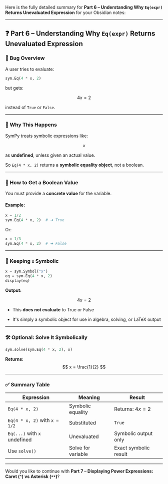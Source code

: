 Here is the fully detailed summary for **Part 6 – Understanding Why `Eq(expr)` Returns Unevaluated Expression** for your Obsidian notes:

---

## ❓ Part 6 – Understanding Why `Eq(expr)` Returns Unevaluated Expression

### 📌 Bug Overview

A user tries to evaluate:

```python
sym.Eq(4 * x, 2)
```

but gets:

$$ 4x = 2 $$

instead of `True` or `False`.

---

### 🧠 Why This Happens

SymPy treats symbolic expressions like:

$$ x $$

as **undefined**, unless given an actual value.

So `Eq(4 * x, 2)` returns a **symbolic equality object**, not a boolean.

---

### 🔁 How to Get a Boolean Value

You must provide a **concrete value** for the variable.

#### Example:

```python
x = 1/2
sym.Eq(4 * x, 2)  # ➜ True
```

Or:

```python
x = 1/3
sym.Eq(4 * x, 2)  # ➜ False
```

---

### 🧪 Keeping `x` Symbolic

```python
x = sym.Symbol("x")
eq = sym.Eq(4 * x, 2)
display(eq)
```

**Output:**

$$ 4x = 2 $$

- This **does not evaluate** to True or False
    
- It's simply a symbolic object for use in algebra, solving, or LaTeX output
    

---

### 🛠 Optional: Solve It Symbolically

```python
sym.solve(sym.Eq(4 * x, 2), x)
```

**Returns:**  
$$ x = \frac{1}{2} $$

---

### ✅ Summary Table

|Expression|Meaning|Result|
|---|---|---|
|`Eq(4 * x, 2)`|Symbolic equality|Returns: $4x = 2$|
|`Eq(4 * x, 2)` with `x = 1/2`|Substituted|`True`|
|`Eq(...)` with `x` undefined|Unevaluated|Symbolic output only|
|Use `solve()`|Solve for variable|Exact symbolic result|

---

Would you like to continue with **Part 7 – Displaying Power Expressions: Caret (`^`) vs Asterisk (`**`)**?